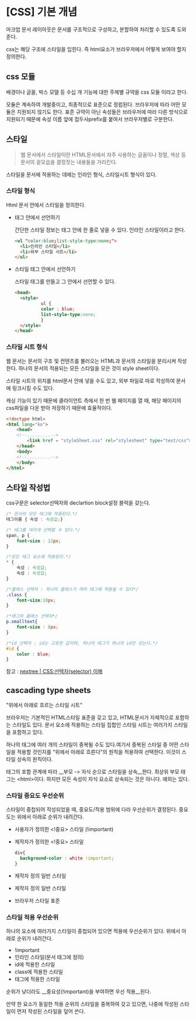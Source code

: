 # [CSS] 기본 개념



마크업 문서 레이아웃은 문서를 구조적으로 구성하고, 분할하여 처리할 수 있도록 도와준다.

css는 해당 구조에 스타일을 입힌다. 즉 html요소가 브라우저에서 어떻게 보여야 할지 정의한다.



## css 모듈

배경이나 글꼴, 박스 모델 등 수십 개 기능에 대한 주제별 규약을 css 모듈 이라고 한다. 

모듈은 계속하여 개발중이고, 최종적으로 표준으로 정립된다. 브라우저에 따라 어떤 모듈은 지원되지 않기도 한다. 표준 규약이 아닌 속성들은 브라우저에 따라 다른 방식으로 지원되기 때문에 속성 이름 앞에 접두사prefix를 붙여서 브라우저별로 구분한다.



## 스타일

> 웹 문서에서 스타일이란 HTML문서에서 자주 사용하는 글꼴이나 정렬, 색상 등 문서의 겉모습을 결정짓는 내용들을 가리킨다. 

스타일을 문서에 적용하는 데에는 인라인 형식, 스타일시트 형식이 있다.



### 스타일 형식

Html 문서 안에서 스타일을 정의한다.

- 태그 안에서 선언하기

  간단한 스타일 정보는 태그 안에 한 줄로 넣을 수 있다. 인라인 스타일이라고 한다.

  ```html
  <ul "color:blue;list-style-type:none;">
  	<li>인라인 스타일</li>
  	<li>외부 스타일 시트</li>
  </ul>
  ```

  

- 스타일 태그 안에서 선언하기

  스타일 태그를 만들고 그 안에서 선언할 수 있다.

  ```html
  <head>
  	<style>
  			ul {
            color : blue;
            list-style-type:none;
            }
    </style>
  </head>
  ```

  

### 스타일 시트 형식

웹 문서는 문서의 구조 및 컨텐츠를 불러오는 HTML과 문서의 스타일을 분리시켜 작성한다. 하나의 문서의 적용되는 모든 스타일을 모은 것이 style sheet이다.

스타일 시트의 위치를 html문서 안에 넣을 수도 있고, 외부 파일로 따로 작성하여 문서에 링크시킬 수도 있다.

캐싱 기능이 있기 때문에 클라이언트 측에서 한 번 웹 페이지를 열 때, 해당 페이지의 css파일을 다운 받아 저장하기 때문에 효율적이다.

```html
<!doctype html>
<html lang="ko">
	<head>
	<!--.........-->
		<link href = "styleSheet.css" rel="stylesheet" type="test/css">
	</head>
	<body>
    <!--.........-->
	</body>
</html>
```





## 스타일 작성법

css구문은 selector선택자와 declartion block설정 블럭을 갖는다.

```css
/* 문서의 모든 태그에 적용된다.*/
태그이름 { 속성 : 속성값;} 

/* 태그를 여러개 선택할 수 있다.*/
span, p {
	font-size : 12px;
}

/*모든 태그 요소에 적용된다.*/
* {
	속성 : 속성값; 
	속성 : 속성값;
} 

/*클래스 선택자 : 하나의 클래스가 여러 태그에 적용될 수 있다*/
.class {
	font-size:10px;
}

/*태그의 클래스 선택자*/
p.smalltext{
	font-size : 8px;
}

/*id 선택자 : id는 고유한 값이며, 하나의 태그가 하나의 id만 갖는다.*/
#id {
	color : blue;
}
```

참고 : [nextree | CSS:선택자(selector) 이해](http://www.nextree.co.kr/p8468/)





## cascading type sheets

"위에서 아래로 흐르는 스타일 시트"

브라우저는 기본적인 HTML스타일 표준을 갖고 있고, HTML문서가 자체적으로 포함하는 스타일도 있다. 문서 요소에 적용하는 스타일 집합인 스타일 시트는 여러가지 스타일을 포함하고 있다. 

하나의 태그에 여러 개의 스타일이 중복될 수도 있다.여기서 중복된 스타일 중 어떤 스타일을 적용할 것인지를 "위에서 아래로 흐른다"의 원칙을 적용하여 선택한다. 이것이 스타일 상속의 원칙이다.

태그의 포함 관계에 따라 __부모 -> 자식 순으로 스타일을 상속__한다. 최상위 부모 태그는 \<html>이다.  하지만 모든 속성이 자식 요소로 상속되는 것은 아니다. 예외는 있다.



### 스타일 중요도 우선순위

 스타일이 중첩되어 작성되었을 때, 중요도/적용 범위에 다라 우선순위가 결정된다. 중요도는 위에서 아래로 순위가 내려간다.

- 사용자가 정의한 <!중요> 스타일 (!important)

- 제작자가 정의한 <!중요> 스타일

  ```css
  div{
  	background-color : white !important;
  }
  ```

- 제작자 정의 일반 스타일

- 제작자 정의 일반 스타일

- 브라우저  스타일 표준



### 스타일 적용 우선순위

하나의 요소에 여러가지 스타일이 중첩되어 있으면 적용에 우선순위가 있다. 위에서 아래로 순위가 내려간다.

- !important
- 인라인 스타일(문서 태그에 정의)
- id에 적용한 스타일
- class에 적용한 스타일
- 태그에 적용한 스타일

순위가 낮더라도 __중요성(!important)을 부여하면 우선 적용__된다. 

만약 한 요소가 동일한 적용 순위의 스타일을 중복하여 갖고 있으면, 나중에 작성된 스타일이 먼저 작성된 스타일을 덮어 쓴다. 